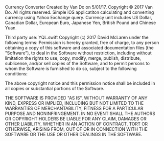 Currency Converter Created by Van Do on 5/01/17. Copyright © 2017 Van Do. All rights reserved. 
Simple iOS applicatiton calculating and converting currency using Yahoo Exchange query. 
Currency unit includes US Dollar, Canadian Dollar, European Euro, Japanese Yen, British Pound and Chinese Yuan.

Third party use: YQL.swift
Copyright (c) 2017 David McLaren
under the following terms:
Permission is hereby granted, free of charge, to any person obtaining a copy
of this software and associated documentation files (the "Software"), to deal
in the Software without restriction, including without limitation the rights
to use, copy, modify, merge, publish, distribute, sublicense, and/or sell
copies of the Software, and to permit persons to whom the Software is
furnished to do so, subject to the following conditions:

The above copyright notice and this permission notice shall be included in all
copies or substantial portions of the Software.

THE SOFTWARE IS PROVIDED "AS IS", WITHOUT WARRANTY OF ANY KIND, EXPRESS OR
IMPLIED, INCLUDING BUT NOT LIMITED TO THE WARRANTIES OF MERCHANTABILITY,
FITNESS FOR A PARTICULAR PURPOSE AND NONINFRINGEMENT. IN NO EVENT SHALL THE
AUTHORS OR COPYRIGHT HOLDERS BE LIABLE FOR ANY CLAIM, DAMAGES OR OTHER
LIABILITY, WHETHER IN AN ACTION OF CONTRACT, TORT OR OTHERWISE, ARISING FROM,
OUT OF OR IN CONNECTION WITH THE SOFTWARE OR THE USE OR OTHER DEALINGS IN THE
SOFTWARE.
